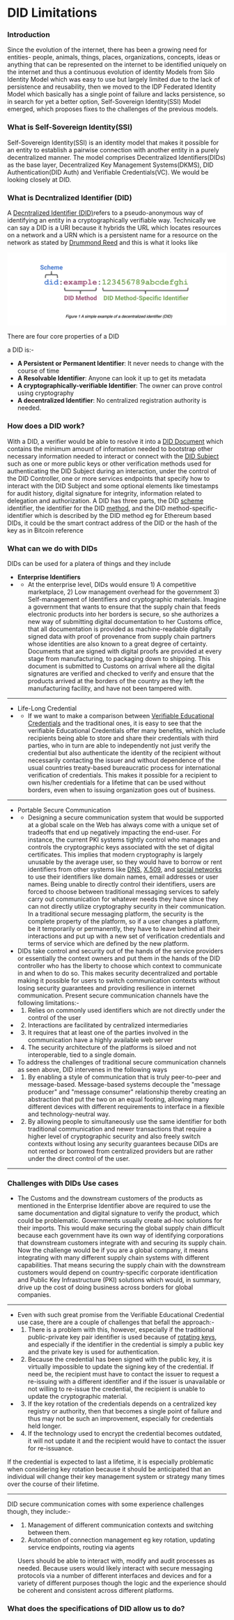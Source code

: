 # DID Limitations



### **Introduction**
Since the evolution of the internet, there has been a growing need for 
entities- people, animals, things, places, organizations, concepts, ideas or anything that can be represented on the internet to be identified uniquely on the internet and thus a continuous evolution 
of identity Models from Silo Identity Model which was easy to use but largely 
limited due to the lack of persistence and reusability, then we moved to the IDP Federated Identity Model which basically has a single point of failure and lacks persistence, so in search for yet a better option, Self-Sovereign Identity(SSI) Model emerged, which proposes fixes to the challenges of the previous models.

### **What is Self-Sovereign Identity(SSI)**
Self-Sovereign Identity(SSI) is an identity model that makes it possible for an entity to establish a pairwise connection with another entity in a purely decentralized manner. The model comprises Decentralized Identifiers(DIDs) as the base layer, Decentralized Key Management Systems(DKMS), DID Authentication(DID Auth) and Verifiable Credentials(VC). We would be looking closely at DID.
### **What is Decntralized Identifier (DID)**

A [Decntralized Identifier (DID)](https://www.w3.org/TR/did-core/#dfn-decentralized-identifiers)refers to a pseudo-anonymous way of identifying an entity in a cryptographically verifiable way. Technically we can say a DID is a URI because it hybrids the URL which locates resources on a network and a URN which is a persistent name for a resource on the network as stated by [Drummond Reed](https://ssimeetup.org/decentralized-identifiers-dids-fundamentals-identitybook-info-drummond-reed-markus-sabadello-webinar-46/) and this is what it looks like 

![parts of a DID](did.png) 

There are four core properties of a DID

a DID is:-
- **A Persistent or Permanent Identifier**: It never needs to change with the course of time
- **A Resolvable Identifier**: Anyone can look it up to get its metadata
- **A cryptographically-verifiable Identifier**: The owner can prove control using cryptography
- **A decentralized Identifier**: No centralized registration authority is needed.

### **How does a DID work?**

With a DID, a verifier would be able to resolve it into a [DID Document](https://www.w3.org/TR/did-core/#dfn-did-documents) which contains the minimum amount of information needed to bootstrap other necessary information needed to interact or connect with the [DID Subject](https://www.w3.org/TR/did-core/#did-subject) such as one or more public keys or other verification methods used for authenticating the DID Subject during an interaction, under the control of the DID Controller, one or more services endpoints that specify how to interact with the DID Subject and some optional elements like timestamps for audit history, digital signature for integrity, information related to delegation and authorization. A DID has three parts, the DID [scheme](https://www.w3.org/TR/did-core/#dfn-did-schemes) identifier, the identifier for the DID [method](https://www.w3.org/TR/did-core/#dfn-did-methods), and the DID method-specific-identifier which is described by the DID method eg for Ethereum based DIDs, it could be the smart contract address of the DID or the hash of the key as in Bitcoin reference



### **What can we do with DIDs**
 DIDs can be used for a platera of things and they include

 - **Enterprise Identifiers**
 - - At the enterprise level, DIDs would ensure 1) A competitive marketplace, 2) Low management overhead for the government 3) Self-management of Identifiers and cryptographic materials. Imagine a government that wants to ensure that the supply chain that feeds electronic products into her borders is secure, so she authorizes a new way of submitting digital documentation to her Customs office, that all documentation is provided as machine-readable digitally signed data with proof of provenance from supply chain partners whose identities are also known to a great degree of certainty. Documents that are signed with digital proofs are provided at every stage from manufacturing, to packaging down to shipping. This document is submitted to Customs on arrival where all the digital signatures are verified and checked to verify and ensure that the products arrived at the borders of the country as they left the manufacturing facility, and have not been tampered with.

---

 - Life-Long Credential
 - - If we want to make a comparison between [Verifiable Educational Credentials](https://www.w3.org/TR/did-use-cases/#bib-vc-data-model) and the traditional ones, it is easy to see that the verifiable Educational Credentials offer many benefits, which include recipients being able to store and share their credentials with third parties, who in turn are able to independently not just verify the credential but also authenticate the identity of the recipient without necessarily contacting the issuer and without dependence of the usual countries treaty-based bureaucratic process for international verification of credentials. This makes it possible for a recipient to own his/her credentials for a lifetime that can be used without borders, even when to issuing organization goes out of business.
  <!--  
  Prescriptions
  ---
  Digital Executor
  ---
  Bob rents a car  
  -->

 - ---
 - Portable Secure Communication
 - - Designing a secure communication system that would be supported at a global scale on the Web has always come with a unique set of tradeoffs that end up negatively impacting the end-user. For instance, the current PKI systems tightly control who manages and controls the cryptographic keys associated with the set of digital certificates. This implies that modern cryptography is largely unusable by the average user, so they would have to borrow or rent identifiers from other systems like [DNS](https://en.wikipedia.org/wiki/Domain_Name_System), [X.509](https://en.wikipedia.org/wiki/X.509), and [social networks](https://en.wikipedia.org/wiki/Social_network) to use their identifiers like domain names, email addresses or user names. Being unable to directly control their identifiers, users are forced to choose between traditional messaging services to safely carry out communication for whatever needs they have since they can not directly utilize cryptography security in their communication. In a traditional secure messaging platform, the security is the complete property of the platform, so if a user changes a platform, be it temporarily or permanently, they have to leave behind all their interactions and put up with a new set of verification credentials and terms of service which are defined by the new platform.  
 - DIDs take control and security out of the hands of the service providers or essentially the context owners and put them in the hands of the DID controller who has the liberty to choose which context to communicate in and when to do so. This makes security decentralized and portable making it possible for users to switch communication contexts without losing security guarantees and providing resilience in internet communication. Present secure communication channels have the following limitations:-
 - 1. Relies on commonly used identifiers which are not directly under the control of the user
 - 2. Interactions are facilitated by centralized intermediaries
 - 3. It requires that at least one of the parties involved in the communication have a highly available web server
 - 4. The security architecture of the platforms is siloed and not interoperable, tied to a single domain.
 - To address the challenges of traditional secure communication channels as seen above, DID intervenes in the following ways
 - 1. By enabling a style of communication that is truly peer-to-peer and message-based. Message-based systems decouple the "message producer" and "message consumer" relationship thereby creating an abstraction that put the two on an equal footing, allowing many different devices with different requirements to interface in a flexible and technology-neutral way.
 - 2. By allowing people to simultaneously use the same identifier for both traditional communication and newer transactions that require a higher level of cryptographic security and also freely switch contexts without losing any security guarantees because DIDs are not rented or borrowed from centralized providers but are rather under the direct control of the user.
 - ---

### **Challenges with DIDs Use cases**
- The Customs and the downstream customers of the products as mentioned in the Enterprise Identifier above are required to use the same documentation and digital signature to verify the product, which could be problematic. Governments usually create ad-hoc solutions for their imports. This would make securing the global supply chain difficult because each government have its own way of identifying corporations that downstream customers integrate with and securing its supply chain. Now the challenge would be if you are a global company, it means integrating with many different supply chain systems with different capabilities. That means securing the supply chain with the downstream customers would depend on country-specific corporate identification and Public Key Infrastructure (PKI) solutions which would, in summary, drive up the cost of doing business across borders for global companies.

---
- Even with such great promise from the Verifiable Educational Credential use case, there are a couple of challenges that befall the approach:-
- 1. There is a problem with this, however, especially if the traditional public-private key pair identifier is used because of [rotating keys](https://developer.okta.com/docs/concepts/key-rotation/), and especially if the identifier in the credential is simply a public key and the private key is used for authentication.
- 2. Because the credential has been signed with the public key, it is virtually impossible to update the signing key of the credential. If need be, the recipient must have to contact the issuer to request a re-issuing with a different identifier and if the issuer is unavailable or not willing to re-issue the credential, the recipient is unable to update the cryptographic material.
- 3. If the key rotation of the credentials depends on a centralized key registry or authority, then that becomes a single point of failure and thus may not be such an improvement, especially for credentials held longer.
- 4. If the technology used to encrypt the credential becomes outdated, it will not update it and the recipient would have to contact the issuer for re-issuance.

If the credential is expected to last a lifetime, it is especially problematic when considering key rotation because it should be anticipated that an individual will change their key management system or strategy many times over the course of their lifetime.

---

DID secure communication comes with some experience challenges though, they include:-
- 1. Management of different communication contexts and switching between them.
- 2. Automation of connection management eg key rotation, updating service endpoints, routing via agents
  
  Users should be able to interact with, modify and audit processes as needed. Because users would likely interact with secure messaging protocols via a number of different interfaces and devices and for a variety of different purposes though the logic and the experience should be coherent and consistent across different platforms.
### **What does the specifications of DID allow us to do?**
<!--
As we have established, DIDs do not exist on a single registry. DIDs are implemented using [Methods](https://www.w3.org/TR/did-core/#methods) which refers to the approach or implementation of the DID. Different DID methods have different implementations, some are implemented on a Decentralized Ledge Technology (DLT) eg [btcr](https://w3c-ccg.github.io/didm-btcr/), [ethr](https://github.com/decentralized-identity/ethr-did-resolver/blob/master/doc/did-method-spec.md), [3](https://developers.ceramic.network/docs/advanced/standards/accounts/3id-did/) or stored on a specialized site eg GitHub, or on ephemeral DIDs with lighter requirements eg the ones used on IoT devices 
-->




